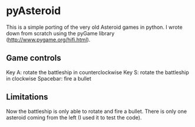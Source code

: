 # pyAsteroid

This is a simple porting of the very old Asteroid games in python. I wrote down from scratch using the pyGame library (http://www.pygame.org/hifi.html).

## Game controls
Key A: rotate the battleship in counterclockwise
Key S: rotate the battleship in clockwise
Spacebar: fire a bullet

## Limitations
Now the battleship is only able to rotate and fire a bullet. There is only one asteroid coming from the left (I used it to test the code).